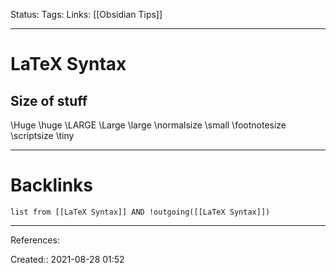 Status: 
Tags: 
Links: [[Obsidian Tips]]
___
# LaTeX Syntax
## Size of stuff
\Huge
\huge
\LARGE
\Large
\large
\normalsize
\small
\footnotesize
\scriptsize
\tiny
___
# Backlinks
```dataview
list from [[LaTeX Syntax]] AND !outgoing([[LaTeX Syntax]])
```
___
References:

Created:: 2021-08-28 01:52
